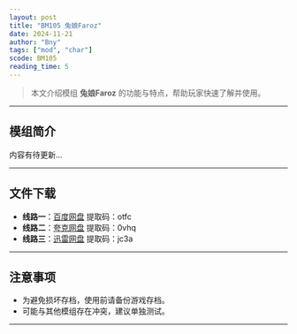 ```yaml
---
layout: post
title: "BM105 兔娘Faroz"
date: 2024-11-21
author: "Bny"
tags: ["mod", "char"]
scode: BM105
reading_time: 5
---
```


> 本文介绍模组 **兔娘Faroz** 的功能与特点，帮助玩家快速了解并使用。

---

## 模组简介

内容有待更新...

---


## 文件下载
- **线路一**：[百度网盘](https://pan.baidu.com/s/1hiU9kW4KAsImxX_L9CSU4Q?pwd=otfc)  提取码：otfc  
- **线路二**：[夸克网盘](https://pan.quark.cn/s/046e65d1032f?pwd=0vhq)  提取码：0vhq  
- **线路三**：[迅雷网盘](https://pan.xunlei.com/s/VOCCbdfna4Fyh1D8cKrhwdrOA1?pwd=jc3a)  提取码：jc3a  

---

## 注意事项
- 为避免损坏存档，使用前请备份游戏存档。
- 可能与其他模组存在冲突，建议单独测试。

---

